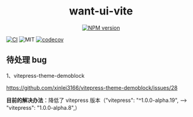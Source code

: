 <h1 align="center">want-ui-vite</h1>

<p align="center"><a href="https://www.npmjs.com/package/@you-want/want-ui-vite"><img src="https://img.shields.io/npm/v/@you-want/want-ui-vite?color=c95f8b&amp;label=" alt="NPM version"></a></p>

[![CI](https://github.com/you-want/want-ui-vite/actions/workflows/main.yml/badge.svg?branch=main)](https://github.com/you-want/want-ui-vite/actions/workflows/main.yml)
![MIT](https://img.shields.io/github/license/you-want/want-ui-vite?color=red)
[![codecov](https://codecov.io/gh/you-want/want-ui-vite/branch/main/graph/badge.svg?token=7QHP5W7BHZ)](https://codecov.io/gh/you-want/want-ui-vite)

## 待处理 bug

1、vitepress-theme-demoblock

<https://github.com/xinlei3166/vitepress-theme-demoblock/issues/28>

**目前的解决办法**：降低了 vitepress 版本（"vitepress": "^1.0.0-alpha.19", ——> "vitepress": "1.0.0-alpha.8",）
